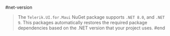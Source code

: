 #net-version
> The `Telerik.UI.for.Maui` NuGet package supports `.NET 8.0`, and `.NET 9`. This packages automatically restores the required package dependencies based on the .NET version that your project uses.
#end